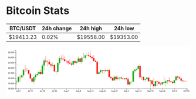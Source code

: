 # Bitcoin Stats

BTC/USDT|24h change|24h high|24h low|
|---|---|---|---|
|$19413.23|0.02%|$19558.00|$19353.00|

<img src="./chart.svg">

